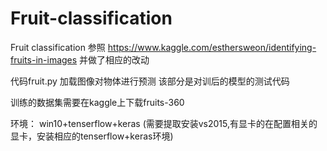 # Fruit-classification
Fruit classification
参照
https://www.kaggle.com/esthersweon/identifying-fruits-in-images  并做了相应的改动

代码fruit.py 加载图像对物体进行预测  该部分是对训后的模型的测试代码   

训练的数据集需要在kaggle上下载fruits-360 

环境： win10+tenserflow+keras  (需要提取安装vs2015,有显卡的在配置相关的显卡，安装相应的tenserflow+keras环境)

